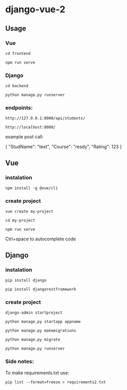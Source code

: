 # django-vue-2

## Usage

### Vue

```cd frontend```

```npm run serve```

### Django

```cd backend```

```python manage.py runserver```

### endpoints:

```http://127.0.0.1:8000/api/students/```

```http://localhost:8080/```

example post call:

{
    "StudName": "test",
    "Course": "resdy",
    "Rating": 123
}

## Vue

### instalation

```npm install -g @vue/cli```

### create project

```vue create my-project```

```cd my-project```

```npm run serve```

Ctrl+space to autocomplete code

## Django

### instalation

```pip install django```

```pip install djangorestframework```


### create project

```django-admin startproject```

```python manage.py startapp appname```

```python manage.py makemigrations```

```python manage.py migrate```

```python manage.py runserver```


### Side notes:

To make requirements.txt use:

```pip list --format=freeze > requirements2.txt ```
